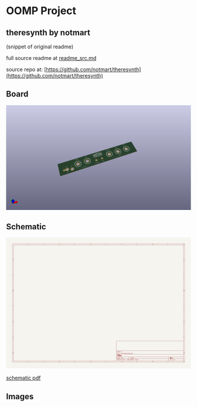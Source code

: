 # OOMP Project  
## theresynth  by notmart  
  
(snippet of original readme)  
  
  
  full source readme at [readme_src.md](readme_src.md)  
  
source repo at: [https://github.com/notmart/theresynth](https://github.com/notmart/theresynth)  
## Board  
  
[![working_3d.png](working_3d_600.png)](working_3d.png)  
## Schematic  
  
[![working_schematic.png](working_schematic_600.png)](working_schematic.png)  
  
[schematic pdf](working_schematic.pdf)  
## Images  
